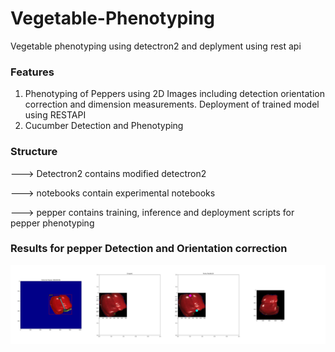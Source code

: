 # Vegetable-Phenotyping
Vegetable phenotyping using detectron2 and deplyment using rest api

### Features

1) Phenotyping of Peppers using 2D Images including detection orientation correction and dimension measurements. Deployment of trained model using RESTAPI
2) Cucumber Detection and Phenotyping

### Structure

---> Detectron2 contains modified detectron2 

---> notebooks contain experimental notebooks

---> pepper contains training, inference and deployment scripts for pepper phenotyping

### Results for pepper Detection and Orientation correction 

  <p align="center">
    <img src="pepper/images/0008.jpg" alt="pruning"/>
  </p>
    <p align="center">
  
